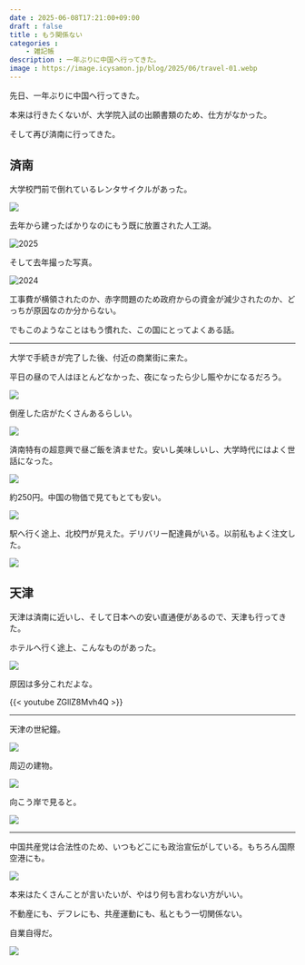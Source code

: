 ```yaml
---
date : 2025-06-08T17:21:00+09:00
draft : false
title : もう関係ない
categories : 
    - 雑記帳
description : 一年ぶりに中国へ行ってきた。
image : https://image.icysamon.jp/blog/2025/06/travel-01.webp
---
```


先日、一年ぶりに中国へ行ってきた。

本来は行きたくないが、大学院入試の出願書類のため、仕方がなかった。

そして再び済南に行ってきた。

## 済南
大学校門前で倒れているレンタサイクルがあった。

![](https://image.icysamon.jp/blog/2025/06/travel-02.webp)

去年から建ったばかりなのにもう既に放置された人工湖。

![2025](https://image.icysamon.jp/blog/2025/06/travel-04.webp "2025")

そして去年撮った写真。

![2024](https://image.icysamon.jp/blog/2025/06/travel-03.webp "2024")

工事費が横領されたのか、赤字問題のため政府からの資金が減少されたのか、どっちが原因なのか分からない。

でもこのようなことはもう慣れた、この国にとってよくある話。

---

大学で手続きが完了した後、付近の商業街に来た。

平日の昼ので人はほとんどなかった、夜になったら少し賑やかになるだろう。

![](https://image.icysamon.jp/blog/2025/06/travel-05.webp)

倒産した店がたくさんあるらしい。

![](https://image.icysamon.jp/blog/2025/06/travel-06.webp)

済南特有の超意興で昼ご飯を済ませた。安いし美味しいし、大学時代にはよく世話になった。

![](https://image.icysamon.jp/blog/2025/06/travel-07.webp)

約250円。中国の物価で見てもとても安い。

![](https://image.icysamon.jp/blog/2025/06/travel-08.webp)

駅へ行く途上、北校門が見えた。デリバリー配達員がいる。以前私もよく注文した。

![](https://image.icysamon.jp/blog/2025/06/travel-09.webp)

## 天津
天津は済南に近いし、そして日本への安い直通便があるので、天津も行ってきた。

ホテルへ行く途上、こんなものがあった。

![](https://image.icysamon.jp/blog/2025/06/travel-10.webp)

原因は多分これだよな。

{{< youtube ZGllZ8Mvh4Q >}}

---

天津の世紀鐘。

![](https://image.icysamon.jp/blog/2025/06/travel-11.webp)

周辺の建物。

![](https://image.icysamon.jp/blog/2025/06/travel-12.webp)

向こう岸で見ると。

![](https://image.icysamon.jp/blog/2025/06/travel-13.webp)

---

中国共産党は合法性のため、いつもどこにも政治宣伝がしている。もちろん国際空港にも。

![](https://image.icysamon.jp/blog/2025/06/travel-14.webp)

本来はたくさんことが言いたいが、やはり何も言わない方がいい。

不動産にも、デフレにも、共産運動にも、私ともう一切関係ない。

自業自得だ。

![](https://image.icysamon.jp/blog/2025/06/travel-15.webp)